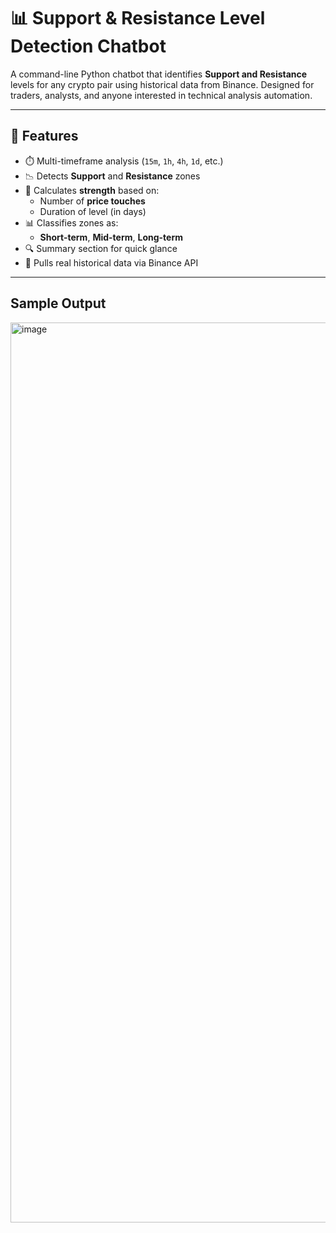
# 📊 Support & Resistance Level Detection Chatbot

A command-line Python chatbot that identifies **Support and Resistance** levels for any crypto pair using historical data from Binance. Designed for traders, analysts, and anyone interested in technical analysis automation.

---

## 🚀 Features

- ⏱️ Multi-timeframe analysis (`15m`, `1h`, `4h`, `1d`, etc.)
- 📉 Detects **Support** and **Resistance** zones
- 💪 Calculates **strength** based on:
  - Number of **price touches**
  - Duration of level (in days)
- 📊 Classifies zones as:
  - **Short-term**, **Mid-term**, **Long-term**
- 🔍 Summary section for quick glance
- 🔌 Pulls real historical data via Binance API

---

##  Sample Output


<img width="1440" alt="image" src="https://github.com/user-attachments/assets/57129a8d-aa6f-4d01-b109-60e979f639a5" />
